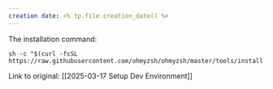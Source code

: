 ```yaml
---
creation date: <% tp.file.creation_date() %>
---
```

The installation command:

```
sh -c "$(curl -fsSL https://raw.githubusercontent.com/ohmyzsh/ohmyzsh/master/tools/install.sh)"
```

Link to original: [[2025-03-17 Setup Dev Environment]]
